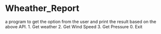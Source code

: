 # Wheather_Report
a program to get the option from the user and print the result based on the above API. 1. Get weather 2. Get Wind Speed 3. Get Pressure 0. Exit
